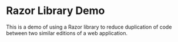 # Razor Library Demo

This is a demo of using a Razor library to reduce duplication of code between two similar editions of a web application.